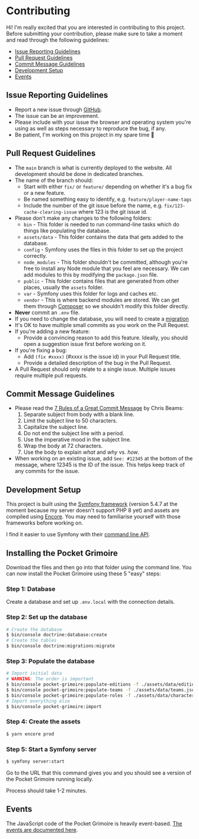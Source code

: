 # Contributing

Hi! I'm really excited that you are interested in contributing to this project. Before submitting your contribution, please make sure to take a moment and read through the following guidelines:

- [Issue Reporting Guidelines](#issue-reporting-guidelines)
- [Pull Request Guidelines](#issue-reporting-guidelines)
- [Commit Message Guidelines](#issue-reporting-guidelines)
- [Development Setup](#development-setup)
- [Events](#events)

## Issue Reporting Guidelines

- Report a new issue through [GitHub](https://github.com/Skateside/pocket-grimoire/issues).
- The issue can be an improvement.
- Please include with your issue the browser and operating system you're using as well as steps necessary to reproduce the bug, if any.
- Be patient, I'm working on this project in my spare time 🙂

## Pull Request Guidelines

- The `main` branch is what is currently deployed to the website. All development should be done in dedicated branches.
- The name of the branch should:
    - Start with either `fix/` or `feature/` depending on whether it's a bug fix or a new feature.
    - Be named something easy to identify, e.g. `feature/player-name-tags`
    - Include the number of the git issue before the name, e.g. `fix/123-cache-clearing-issue` where 123 is the git issue id.
- Please don't make any changes to the following folders:
    - `bin` - This folder is needed to run command-line tasks which do things like populating the database.
    - `assets/data` - This folder contains the data that gets added to the database.
    - `config` - Symfony uses the files in this folder to set up the project correctly.
    - `node_modules` - This folder shouldn't be committed, although you're free to install any Node module that you feel are necessary. We can add modules to this by modifying the `package.json` file.
    - `public` - This folder contains files that are generated from other places, usually the `assets` folder.
    - `var` - Symfony uses this folder for logs and caches etc.
    - `vendor` - This is where backend modules are stored. We can get them through [Composer](https://getcomposer.org/) so we shouldn't modify this folder directly.
- **Never** commit an `.env` file.
- If you need to change the database, you will need to create a [migration](https://symfony.com/bundles/DoctrineMigrationsBundle/current/index.html)
- It's OK to have multiple small commits as you work on the Pull Request.
- If you're adding a new feature:
    - Provide a convincing reason to add this feature. Ideally, you should open a suggestion issue first before working on it.
- If you're fixing a bug:
    - Add `(fix #xxxx)` (#xxxx is the issue id) in your Pull Request title.
    - Provide a detailed description of the bug in the Pull Request.
- A Pull Request should only relate to a single issue. Multiple issues require multiple pull requests.

## Commit Message Guidelines

- Please read the [7 Rules of a Great Commit Message](https://cbea.ms/git-commit/) by Chris Beams:
    1. Separate subject from body with a blank line.
    2. Limit the subject line to 50 characters.
    3. Capitalize the subject line.
    4. Do not end the subject line with a period.
    5. Use the imperative mood in the subject line.
    6. Wrap the body at 72 characters.
    7. Use the body to explain _what_ and _why_ vs. _how_.
- When working on an existing issue, add `See: #12345` at the bottom of the message, where 12345 is the ID of the issue. This helps keep track of any commits for the issue.

## Development Setup

This project is built using the [Symfony framework](https://symfony.com/doc/current/index.html) (version 5.4.7 at the moment because my server doesn't support PHP 8 yet) and assets are compiled using [Encore](https://symfony.com/doc/current/frontend/encore/simple-example.html). You may need to familiarise yourself with those frameworks before working on.

I find it easier to use Symfony with their [command line API](https://github.com/symfony-cli/symfony-cli).

<!--
I use PHP 7.4 locally. My hosting currently doesn't support PHP 8 :pensive:

When I get the time, I'll put together an install file that populates the database so you won't need to ask me for a mysqldump. I've created a [git issue](https://github.com/Skateside/pocket-grimoire/issues/36) to remind myself so feel free to nudge me on that - maybe it'll help me create it faster?
-->

## Installing the Pocket Grimoire

Download the files and then go into that folder using the command line. You can now install the Pocket Grimoire using these 5 "easy" steps:

### Step 1: Database

Create a database and set up `.env.local` with the connection details.

### Step 2: Set up the database

```sh
# Create the database
$ bin/console doctrine:database:create
# Create the tables
$ bin/console doctrine:migrations:migrate
```

### Step 3: Populate the database

```sh
# Import initial data
# WARNING: The order is important
$ bin/console pocket-grimoire:populate-editions -f ./assets/data/editions.json
$ bin/console pocket-grimoire:populate-teams -f ./assets/data/teams.json
$ bin/console pocket-grimoire:populate-roles -f ./assets/data/characters.json
# Import everything else
$ bin/console pocket-grimoire:import
```

### Step 4: Create the assets

```sh
$ yarn encore prod
```

### Step 5: Start a Symfony server

```sh
$ symfony server:start
```

Go to the URL that this command gives you and you should see a version of the Pocket Grimoire running locally.

Process should take 1-2 minutes.

## Events

The JavaScript code of the Pocket Grimoire is heavily event-based. [The events are documented here](events.md).
